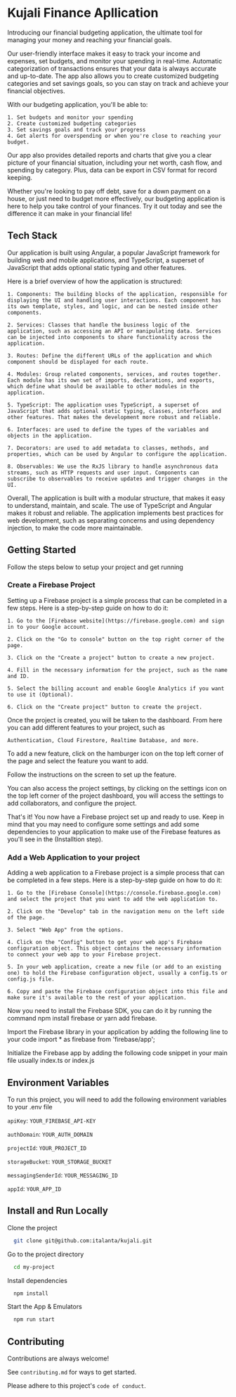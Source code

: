 
# Kujali Finance Apllication

Introducing our financial budgeting application, the ultimate tool for managing your money and reaching your financial goals.

Our user-friendly interface makes it easy to track your income and expenses, set budgets, and monitor your spending in real-time. Automatic categorization of transactions ensures that your data is always accurate and up-to-date. The app also allows you to create customized budgeting categories and set savings goals, so you can stay on track and achieve your financial objectives.

With our budgeting application, you'll be able to:

```Track your income and expenses in real-time
1. Set budgets and monitor your spending
2. Create customized budgeting categories
3. Set savings goals and track your progress
4. Get alerts for overspending or when you're close to reaching your budget.
```
Our app also provides detailed reports and charts that give you a clear picture of your financial situation, including your net worth, cash flow, and spending by category. Plus, data can be export in CSV format for record keeping.

Whether you're looking to pay off debt, save for a down payment on a house, or just need to budget more effectively, our budgeting application is here to help you take control of your finances. Try it out today and see the difference it can make in your financial life!


## Tech Stack

Our application is built using Angular, a popular JavaScript framework for building web and mobile applications, and TypeScript, a superset of JavaScript that adds optional static typing and other features.

Here is a brief overview of how the application is structured:

```
1. Components: The building blocks of the application, responsible for displaying the UI and handling user interactions. Each component has its own template, styles, and logic, and can be nested inside other components.

2. Services: Classes that handle the business logic of the application, such as accessing an API or manipulating data. Services can be injected into components to share functionality across the application.

3. Routes: Define the different URLs of the application and which component should be displayed for each route.

4. Modules: Group related components, services, and routes together. Each module has its own set of imports, declarations, and exports, which define what should be available to other modules in the application.

5. TypeScript: The application uses TypeScript, a superset of JavaScript that adds optional static typing, classes, interfaces and other features. That makes the development more robust and reliable.

6. Interfaces: are used to define the types of the variables and objects in the application.

7. Decorators: are used to add metadata to classes, methods, and properties, which can be used by Angular to configure the application.

8. Observables: We use the RxJS library to handle asynchronous data streams, such as HTTP requests and user input. Components can subscribe to observables to receive updates and trigger changes in the UI.

```
Overall, The application is built with a modular structure, that makes it easy to understand, maintain, and scale. The use of TypeScript and Angular makes it robust and reliable. The application implements best practices for web development, such as separating concerns and using dependency injection, to make the code more maintainable.


## Getting Started

Follow the steps below to setup your project and get running

### Create a Firebase Project

Setting up a Firebase project is a simple process that can be completed in a few steps. Here is a step-by-step guide on how to do it:

```
1. Go to the [Firebase website](https://firebase.google.com) and sign in to your Google account.

2. Click on the "Go to console" button on the top right corner of the page.

3. Click on the "Create a project" button to create a new project.

4. Fill in the necessary information for the project, such as the name and ID.

5. Select the billing account and enable Google Analytics if you want to use it (Optional).

6. Click on the "Create project" button to create the project.
```

Once the project is created, you will be taken to the dashboard. From here you can add different features to your project, such as 
```
Authentication, Cloud Firestore, Realtime Database, and more.
```

To add a new feature, click on the hamburger icon on the top left corner of the page and select the feature you want to add.

Follow the instructions on the screen to set up the feature.


You can also access the project settings, by clicking on the settings icon on the top left corner of the project dashboard, you will access the settings to add collaborators, and configure the project.

That's it! You now have a Firebase project set up and ready to use. Keep in mind that you may need to configure some settings and add some dependencies to your application to make use of the Firebase features as you'll see in the (Installtion step).
### Add a Web Application to your project

Adding a web application to a Firebase project is a simple process that can be completed in a few steps. Here is a step-by-step guide on how to do it:

```
1. Go to the [Firebase Console](https://console.firebase.google.com) and select the project that you want to add the web application to.

2. Click on the "Develop" tab in the navigation menu on the left side of the page.

3. Select "Web App" from the options.

4. Click on the "Config" button to get your web app's Firebase configuration object. This object contains the necessary information to connect your web app to your Firebase project.

5. In your web application, create a new file (or add to an existing one) to hold the Firebase configuration object, usually a config.ts or config.js file.

6. Copy and paste the Firebase configuration object into this file and make sure it's available to the rest of your application.

```
Now you need to install the Firebase SDK, you can do it by running the command npm install firebase or yarn add firebase.

Import the Firebase library in your application by adding the following line to your code import * as firebase from 'firebase/app';

Initialize the Firebase app by adding the following code snippet in your main file usually index.ts or index.js
## Environment Variables

To run this project, you will need to add the following environment variables to your .env file


`apiKey`: `YOUR_FIREBASE_API-KEY`

`authDomain`: `YOUR_AUTH_DOMAIN`

`projectId`: `YOUR_PROJECT_ID`

`storageBucket`: `YOUR_STORAGE_BUCKET`

`messagingSenderId`: `YOUR_MESSAGING_ID`

`appId`: `YOUR_APP_ID`


## Install and Run Locally

Clone the project

```bash
  git clone git@github.com:italanta/kujali.git
```

Go to the project directory

```bash
  cd my-project
```

Install dependencies

```bash
  npm install
```

Start the App & Emulators

```bash
  npm run start
```


## Contributing

Contributions are always welcome!

See `contributing.md` for ways to get started.

Please adhere to this project's `code of conduct`.

